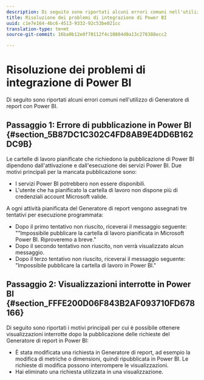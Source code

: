 ```yaml
---
description: Di seguito sono riportati alcuni errori comuni nell'utilizzo di Generatore di report con Power BI.
title: Risoluzione dei problemi di integrazione di Power BI
uuid: c1e7e164-4bc6-4513-9332-92c53be021cc
translation-type: tm+mt
source-git-commit: 16ba0b12e0f70112f4c10804d0a13c278388ecc2

---
```



# Risoluzione dei problemi di integrazione di Power BI

Di seguito sono riportati alcuni errori comuni nell&#39;utilizzo di Generatore di report con Power BI.

## Passaggio 1: Errore di pubblicazione in Power BI {#section_5B87DC1C302C4FD8AB9E4DD6B162DC9B}

Le cartelle di lavoro pianificate che richiedono la pubblicazione di Power BI dipendono dall&#39;attivazione e dall&#39;esecuzione dei servizi Power BI. Due motivi principali per la mancata pubblicazione sono:

* I servizi Power BI potrebbero non essere disponibili.
* L&#39;utente che ha pianificato la cartella di lavoro non dispone più di credenziali account Microsoft valide.

A ogni attività pianificata del Generatore di report vengono assegnati tre tentativi per esecuzione programmata:

* Dopo il primo tentativo non riuscito, riceverai il messaggio seguente: &quot;&quot;Impossibile pubblicare la cartella di lavoro pianificata in Microsoft Power BI. Riproveremo a breve.&quot;
* Dopo il secondo tentativo non riuscito, non verrà visualizzato alcun messaggio.
* Dopo il terzo tentativo non riuscito, riceverai il messaggio seguente: &quot;Impossibile pubblicare la cartella di lavoro in Power BI.&quot;

## Passaggio 2: Visualizzazioni interrotte in Power BI {#section_FFFE200D06F843B2AF093710FD678166}

Di seguito sono riportati i motivi principali per cui è possibile ottenere visualizzazioni interrotte dopo la pubblicazione delle richieste del Generatore di report in Power BI:

* È stata modificata una richiesta in Generatore di report, ad esempio la modifica di metriche o dimensioni, quindi ripubblicata in Power BI. Le richieste di modifica possono interrompere le visualizzazioni.
* Hai eliminato una richiesta utilizzata in una visualizzazione.

